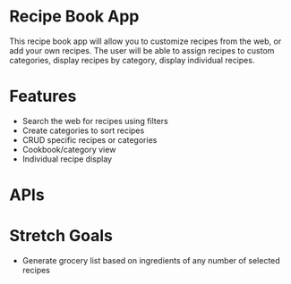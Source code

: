 # Recipe Book App
This recipe book app will allow you to customize recipes from the web, or add your own recipes. The user will be able to assign recipes to custom categories, display recipes by category, display individual recipes.

# Features
- Search the web for recipes using filters
- Create categories to sort recipes 
- CRUD specific recipes or categories
- Cookbook/category view
- Individual recipe display 

# APIs 

# Stretch Goals
- Generate grocery list based on ingredients of any number of selected recipes
